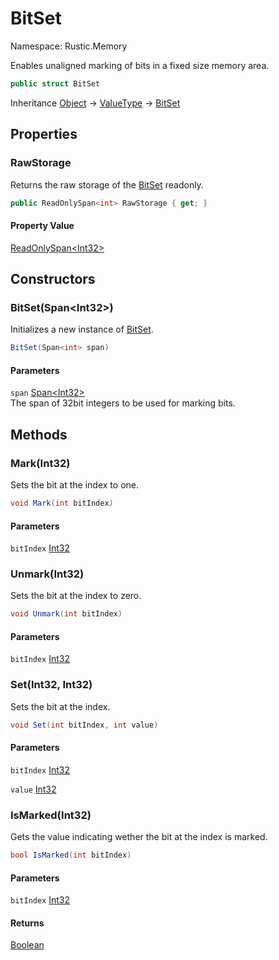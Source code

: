# BitSet

Namespace: Rustic.Memory

Enables unaligned marking of bits in a fixed size memory area.

```csharp
public struct BitSet
```

Inheritance [Object](https://docs.microsoft.com/en-us/dotnet/api/system.object) → [ValueType](https://docs.microsoft.com/en-us/dotnet/api/system.valuetype) → [BitSet](./rustic.memory.bitset.md)

## Properties

### **RawStorage**

Returns the raw storage of the [BitSet](./rustic.memory.bitset.md) readonly.

```csharp
public ReadOnlySpan<int> RawStorage { get; }
```

#### Property Value

[ReadOnlySpan&lt;Int32&gt;](https://docs.microsoft.com/en-us/dotnet/api/system.readonlyspan-1)<br>

## Constructors

### **BitSet(Span&lt;Int32&gt;)**

Initializes a new instance of [BitSet](./rustic.memory.bitset.md).

```csharp
BitSet(Span<int> span)
```

#### Parameters

`span` [Span&lt;Int32&gt;](https://docs.microsoft.com/en-us/dotnet/api/system.span-1)<br>
The span of 32bit integers to be used for marking bits.

## Methods

### **Mark(Int32)**

Sets the bit at the index to one.

```csharp
void Mark(int bitIndex)
```

#### Parameters

`bitIndex` [Int32](https://docs.microsoft.com/en-us/dotnet/api/system.int32)<br>

### **Unmark(Int32)**

Sets the bit at the index to zero.

```csharp
void Unmark(int bitIndex)
```

#### Parameters

`bitIndex` [Int32](https://docs.microsoft.com/en-us/dotnet/api/system.int32)<br>

### **Set(Int32, Int32)**

Sets the bit at the index.

```csharp
void Set(int bitIndex, int value)
```

#### Parameters

`bitIndex` [Int32](https://docs.microsoft.com/en-us/dotnet/api/system.int32)<br>

`value` [Int32](https://docs.microsoft.com/en-us/dotnet/api/system.int32)<br>

### **IsMarked(Int32)**

Gets the value indicating wether the bit at the index is marked.

```csharp
bool IsMarked(int bitIndex)
```

#### Parameters

`bitIndex` [Int32](https://docs.microsoft.com/en-us/dotnet/api/system.int32)<br>

#### Returns

[Boolean](https://docs.microsoft.com/en-us/dotnet/api/system.boolean)<br>
